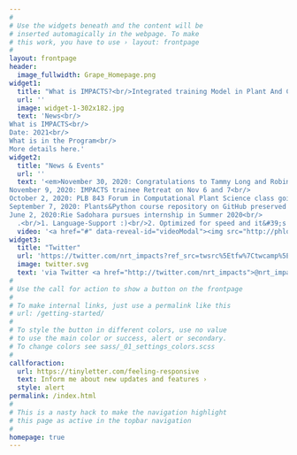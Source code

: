 ```yaml
---
#
# Use the widgets beneath and the content will be
# inserted automagically in the webpage. To make
# this work, you have to use › layout: frontpage
#
layout: frontpage
header:
  image_fullwidth: Grape_Homepage.png
widget1:
  title: "What is IMPACTS?<br/>Integrated training Model in Plant And Compu-Tational Sciences is an NSF-funded program for training doctoral students to employ advanced computational/data science approaches to address grand challenges in plant biology."
  url: ''
  image: widget-1-302x182.jpg
  text: 'News<br/>
What is IMPACTS<br/>
Date: 2021<br/>
What is in the Program<br/>
More details here.'
widget2:
  title: "News & Events"
  url: ''
  text: '<em>November 30, 2020: Congratulations to Tammy Long and Robin Buell who were recognized at the NatSci Awards Ceremony on November 20<br/>
November 9, 2020: IMPACTS trainee Retreat on Nov 6 and 7<br/>
October 2, 2020: PLB 843 Forum in Computational Plant Science class going on in full swing during Fall 2020<br/>
September 7, 2020: Plants&Python course repository on GitHub preserved for 1000 years on film in the Github Arctic Code Vault<br/>
June 2, 2020:Rie Sadohara pursues internship in Summer 2020<br/> 
  .<br/>1. Language-Support :)<br/>2. Optimized for speed and it&#39;s responsive.<br/>3. Built on <a href="http://foundation.zurb.com/">Foundation Framework</a>.<br/>4. Seven different Headers.<br/>5. Customizable navigation, footer,...'
  video: '<a href="#" data-reveal-id="videoModal"><img src="http://phlow.github.io/feeling-responsive/images/start-video-feeling-responsive-302x182.jpg" width="302" height="182" alt=""/></a>'
widget3:
  title: "Twitter"
  url: 'https://twitter.com/nrt_impacts?ref_src=twsrc%5Etfw%7Ctwcamp%5Eembeddedtimeline%7Ctwterm%5Eprofile%3Anrt_impacts&ref_url=https%3A%2F%2Fimpacts.natsci.msu.edu%2F'
  image: twitter.svg
  text: 'via Twitter <a href="http://twitter.com/nrt_impacts">@nrt_impacts</a>.'
#
# Use the call for action to show a button on the frontpage
#
# To make internal links, just use a permalink like this
# url: /getting-started/
#
# To style the button in different colors, use no value
# to use the main color or success, alert or secondary.
# To change colors see sass/_01_settings_colors.scss
#
callforaction:
  url: https://tinyletter.com/feeling-responsive
  text: Inform me about new updates and features ›
  style: alert
permalink: /index.html
#
# This is a nasty hack to make the navigation highlight
# this page as active in the topbar navigation
#
homepage: true
---
```


